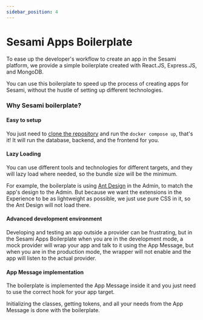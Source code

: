 ```yaml
---
sidebar_position: 4
---
```


# Sesami Apps Boilerplate

To ease up the developer's workflow to create an app in the Sesami platform, we provide a simple boilerplate created with React.JS, Express.JS, and MongoDB.

You can use this boilerplate to speed up the process of creating apps for Sesami, without the hustle of setting up different technologies.

### Why Sesami boilerplate?

#### Easy to setup
You just need to <a href="https://github.com/sesamiapp/sesami-apps-boilerplate">clone the repository</a> and run the <code>docker compose up</code>, that's it! It will run the database, backend, and the frontend for you.

#### Lazy Loading
You can use different tools and technologies for different targets, and they will lazy load where needed, so the bundle size will be the minimum.
<p>
For example, the boilerplate is using <a href="https://ant.design/">Ant Design</a> in the Admin, to match the app's design to the Admin. But because we want the extensions in the Experience to be as lightweight as possible, we just use pure CSS in it, so the Ant Design will not load there.
</p>

#### Advanced development environment
Developing and testing an app outside a provider can be frustrating, but in the Sesami Apps Boilerplate when you are in the development mode, a mock provider will wrap your app and talk to it using the App Message, but when you are in the production mode, the wrapper will not enable and the app will listen to the actual provider.

#### App Message implementation
The boilerplate is implemented the App Message inside it and you just need to use the correct hook for your app target.
<p>
Initializing the classes, getting tokens, and all your needs from the App Message is done with the boilerplate.
</p>